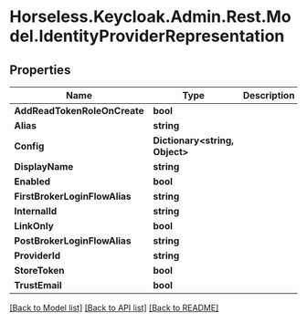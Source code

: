 # Horseless.Keycloak.Admin.Rest.Model.IdentityProviderRepresentation

## Properties

Name | Type | Description | Notes
------------ | ------------- | ------------- | -------------
**AddReadTokenRoleOnCreate** | **bool** |  | [optional] 
**Alias** | **string** |  | [optional] 
**Config** | **Dictionary&lt;string, Object&gt;** |  | [optional] 
**DisplayName** | **string** |  | [optional] 
**Enabled** | **bool** |  | [optional] 
**FirstBrokerLoginFlowAlias** | **string** |  | [optional] 
**InternalId** | **string** |  | [optional] 
**LinkOnly** | **bool** |  | [optional] 
**PostBrokerLoginFlowAlias** | **string** |  | [optional] 
**ProviderId** | **string** |  | [optional] 
**StoreToken** | **bool** |  | [optional] 
**TrustEmail** | **bool** |  | [optional] 

[[Back to Model list]](../README.md#documentation-for-models) [[Back to API list]](../README.md#documentation-for-api-endpoints) [[Back to README]](../README.md)

